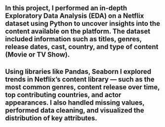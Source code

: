 ## In this project, I performed an in-depth Exploratory Data Analysis (EDA) on a Netflix dataset using Python to uncover insights into the content available on the platform. The dataset included information such as titles, genres, release dates, cast, country, and type of content (Movie or TV Show).

## Using libraries like Pandas, Seaborn I explored trends in Netflix’s content library — such as the most common genres, content release over time, top contributing countries, and actor appearances. I also     handled missing values, performed data cleaning, and visualized the distribution of key attributes. 
